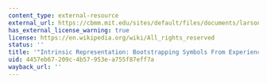 ```yaml
---
content_type: external-resource
external_url: https://cbmm.mit.edu/sites/default/files/documents/larson.pdf
has_external_license_warning: true
license: https://en.wikipedia.org/wiki/All_rights_reserved
status: ''
title: '"Intrinsic Representation: Bootstrapping Symbols From Experience" (PDF)'
uid: 4457eb67-209c-4b57-953e-a755f87eff7a
wayback_url: ''
---
```

